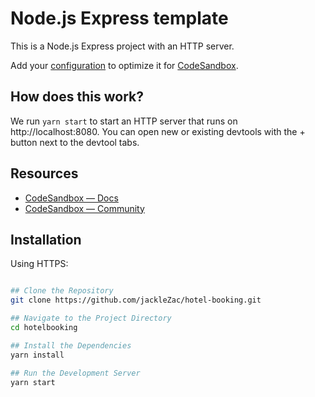 # Node.js Express template

This is a Node.js Express project with an HTTP server.

Add your [configuration](https://codesandbox.io/docs/projects/learn/setting-up/tasks) to optimize it for [CodeSandbox](https://codesandbox.io).

## How does this work?

We run `yarn start` to start an HTTP server that runs on http://localhost:8080. You can open new or existing devtools with the + button next to the devtool tabs.

## Resources

- [CodeSandbox — Docs](https://codesandbox.io/docs)
- [CodeSandbox — Community](https://codesandbox.community)

## Installation

Using HTTPS:  
```bash

## Clone the Repository
git clone https://github.com/jackleZac/hotel-booking.git

## Navigate to the Project Directory
cd hotelbooking

## Install the Dependencies
yarn install

## Run the Development Server
yarn start


